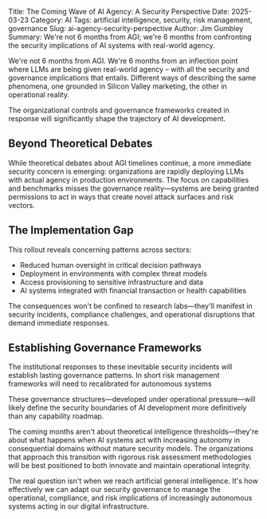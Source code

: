 Title: The Coming Wave of AI Agency: A Security Perspective
Date: 2025-03-23
Category: AI
Tags: artificial intelligence, security, risk management, governance
Slug: ai-agency-security-perspective
Author: Jim Gumbley
Summary: We're not 6 months from AGI; we're 6 months from confronting the security implications of AI systems with real-world agency.

We're not 6 months from AGI. We're 6 months from an inflection point where LLMs are being given real-world agency – with all the security and governance implications that entails. Different ways of describing the same phenomena, one grounded in Silicon Valley marketing, the other in operational reality.

The organizational controls and governance frameworks created in response will significantly shape the trajectory of AI development.

## Beyond Theoretical Debates

While theoretical debates about AGI timelines continue, a more immediate security concern is emerging: organizations are rapidly deploying LLMs with actual agency in production environments. The focus on capabilities and benchmarks misses the governance reality—systems are being granted permissions to act in ways that create novel attack surfaces and risk vectors.

## The Implementation Gap

This rollout reveals concerning patterns across sectors:

* Reduced human oversight in critical decision pathways
* Deployment in environments with complex threat models
* Access provisioning to sensitive infrastructure and data
* AI systems integrated with financial transaction or health capabilities

The consequences won't be confined to research labs—they'll manifest in security incidents, compliance challenges, and operational disruptions that demand immediate responses.

## Establishing Governance Frameworks

The institutional responses to these inevitable security incidents will establish lasting governance patterns. In short risk management frameworks will need to recalibrated for autonomous systems

These governance structures—developed under operational pressure—will likely define the security boundaries of AI development more definitively than any capability roadmap.

The coming months aren't about theoretical intelligence thresholds—they're about what happens when AI systems act with increasing autonomy in consequential domains without mature security models. The organizations that approach this transition with rigorous risk assessment methodologies will be best positioned to both innovate and maintain operational integrity.

The real question isn't when we reach artificial general intelligence. It's how effectively we can adapt our security governance to manage the operational, compliance, and risk implications of increasingly autonomous systems acting in our digital infrastructure.
